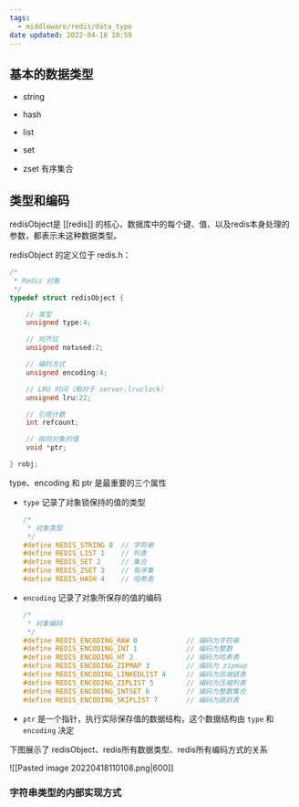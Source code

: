 ```yaml
---
tags:
  - middleware/redis/data_type
date updated: 2022-04-18 10:59
---
```


## 基本的数据类型

- string

- hash

- list

- set

- zset 有序集合

## 类型和编码

redisObject是 [[redis]]  的核心，数据库中的每个键、值、以及redis本身处理的参数，都表示未这种数据类型。

redisObject 的定义位于 redis.h：

```c
/*
 * Redis 对象
 */
typedef struct redisObject {

    // 类型
    unsigned type:4;

    // 对齐位
    unsigned notused:2;

    // 编码方式
    unsigned encoding:4;

    // LRU 时间（相对于 server.lruclock）
    unsigned lru:22;

    // 引用计数
    int refcount;

    // 指向对象的值
    void *ptr;

} robj;
```

type、encoding 和 ptr 是最重要的三个属性

- `type` 记录了对象锁保持的值的类型
  ```c
  /*
   * 对象类型
   */
  #define REDIS_STRING 0  // 字符串
  #define REDIS_LIST 1    // 列表
  #define REDIS_SET 2     // 集合
  #define REDIS_ZSET 3    // 有序集
  #define REDIS_HASH 4    // 哈希表
  ```

- `encoding` 记录了对象所保存的值的编码

  ```c
  /*
   * 对象编码
   */
  #define REDIS_ENCODING_RAW 0            // 编码为字符串
  #define REDIS_ENCODING_INT 1            // 编码为整数
  #define REDIS_ENCODING_HT 2             // 编码为哈希表
  #define REDIS_ENCODING_ZIPMAP 3         // 编码为 zipmap
  #define REDIS_ENCODING_LINKEDLIST 4     // 编码为双端链表
  #define REDIS_ENCODING_ZIPLIST 5        // 编码为压缩列表
  #define REDIS_ENCODING_INTSET 6         // 编码为整数集合
  #define REDIS_ENCODING_SKIPLIST 7       // 编码为跳跃表
  ```

- `ptr`  是一个指针，执行实际保存值的数据结构，这个数据结构由 `type` 和 `encoding` 决定


下图展示了 redisObject、redis所有数据类型、redis所有编码方式的关系

![[Pasted image 20220418110108.png|600]]

### 字符串类型的内部实现方式
